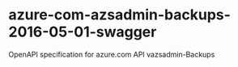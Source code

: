 # azure-com-azsadmin-backups-2016-05-01-swagger
OpenAPI specification for azure.com API vazsadmin-Backups
